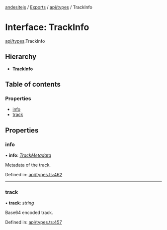 [andesitejs](../../README.md) / [Exports](../../modules.md) / [api/types](../../modules/api_types.md) / TrackInfo

# Interface: TrackInfo

[api/types](../../modules/api_types.md).TrackInfo

## Hierarchy

* **TrackInfo**

## Table of contents

### Properties

- [info](types.trackinfo.md#info)
- [track](types.trackinfo.md#track)

## Properties

### info

• **info**: [*TrackMetadata*](types.trackmetadata.md)

Metadata of the track.

Defined in: [api/types.ts:462](https://github.com/Lavaclient/andesite/blob/7241e28/src/api/types.ts#L462)

___

### track

• **track**: *string*

Base64 encoded track.

Defined in: [api/types.ts:457](https://github.com/Lavaclient/andesite/blob/7241e28/src/api/types.ts#L457)
